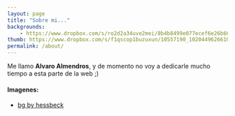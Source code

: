 ```yaml
---
layout: page
title: "Sobre mi..."
backgrounds:
    - https://www.dropbox.com/s/ro2d2a34uve2mei/8b4b8499e077ecef6e26b66ef01b08cd-d8tgnjp.jpg?dl=1
thumb: https://www.dropbox.com/s/f1qscop1buzuxun/10557190_10204496266103801_3699041133993539065_n%283%29.jpg?dl=1
permalink: /about/
---
```


Me llamo **Alvaro Almendros**, y de momento no voy a dedicarle mucho tiempo a esta parte de la web ;)  

#### Imagenes:
* [bg by hessbeck](http://hessbeck-fotografix.deviantart.com/art/Gran-Via-Madrid-533215285)  
